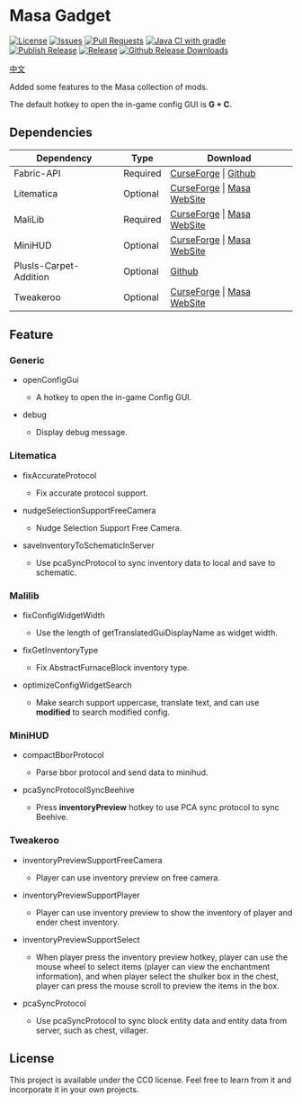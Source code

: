 # Masa Gadget
[![License](https://img.shields.io/github/license/plusls/MasaGadget?style=flat-square)](https://github.com/plusls/MasaGadget/blob/main/LICENSE)
[![Issues](https://img.shields.io/github/issues/plusls/MasaGadget?style=flat-square)](https://github.com/plusls/MasaGadget/issues)
[![Pull Requests](https://img.shields.io/github/issues-pr/plusls/MasaGadget?style=flat-square)](https://github.com/plusls/MasaGadget/pulls)
[![Java CI with gradle](https://img.shields.io/github/workflow/status/plusls/MasaGadget/build?label=Build&style=flat-square)](https://github.com/plusls/MasaGadget/actions/workflows/build.yml)
[![Publish Release](https://img.shields.io/github/workflow/status/plusls/MasaGadget/Publish%20Release?label=Publish%20Release&style=flat-square)](https://github.com/plusls/MasaGadget/actions/workflows/publish.yml)
[![Release](https://img.shields.io/github/v/release/plusls/MasaGadget?include_prereleases&style=flat-square)](https://github.com/plusls/MasaGadget/releases)
[![Github Release Downloads](https://img.shields.io/github/downloads/plusls/MasaGadget/total?label=Github%20Release%20Downloads&style=flat-square)](https://github.com/plusls/MasaGadget/releases)

[中文](./README.md)

Added some features to the Masa collection of mods.

The default hotkey to open the in-game config GUI is **G + C**.

## Dependencies

| Dependency             | Type     | Download                                                                                                                                            |
| ---------------------- | -------- | --------------------------------------------------------------------------------------------------------------------------------------------------- |
| Fabric-API             | Required | [CurseForge](https://www.curseforge.com/minecraft/mc-mods/fabric-api) &#124; [Github](https://github.com/FabricMC/fabric)                           |
| Litematica             | Optional | [CurseForge](https://www.curseforge.com/minecraft/mc-mods/litematica) &#124; [Masa WebSite](https://masa.dy.fi/mcmods/client_mods/?mod=litematica)  |
| MaliLib                | Required | [CurseForge](https://www.curseforge.com/minecraft/mc-mods/malilib) &#124; [Masa WebSite](https://masa.dy.fi/mcmods/client_mods/?mod=malilib)        |
| MiniHUD                | Optional | [CurseForge](https://www.curseforge.com/minecraft/mc-mods/minihud) &#124; [Masa WebSite](https://masa.dy.fi/mcmods/client_mods/?mod=minihud)        |
| Plusls-Carpet-Addition | Optional | [Github](https://github.com/plusls/plusls-carpet-addition)                                                                                          |
| Tweakeroo              | Optional | [CurseForge](https://www.curseforge.com/minecraft/mc-mods/tweakeroo) &#124; [Masa WebSite](https://masa.dy.fi/mcmods/client_mods/?mod=tweakeroo)    |


## Feature

### Generic

- openConfigGui

  - A hotkey to open the in-game Config GUI.
  
- debug

  - Display debug message. 

### Litematica

- fixAccurateProtocol

  - Fix accurate protocol support.

- nudgeSelectionSupportFreeCamera

  - Nudge Selection Support Free Camera.

- saveInventoryToSchematicInServer

  - Use pcaSyncProtocol to sync inventory data to local and save to schematic.

### Malilib

- fixConfigWidgetWidth

  - Use the length of getTranslatedGuiDisplayName as widget width.

- fixGetInventoryType

  - Fix AbstractFurnaceBlock inventory type.

- optimizeConfigWidgetSearch

  - Make search support uppercase, translate text, and can use **modified** to search modified config.

### MiniHUD

- compactBborProtocol

  - Parse bbor protocol and send data to minihud.

- pcaSyncProtocolSyncBeehive

  - Press **inventoryPreview** hotkey to use PCA sync protocol to sync Beehive.

### Tweakeroo

- inventoryPreviewSupportFreeCamera

  - Player can use inventory preview on free camera.

- inventoryPreviewSupportPlayer

  - Player can use inventory preview to show the inventory of player and ender chest inventory.

- inventoryPreviewSupportSelect

  - When player press the inventory preview hotkey, player can use the mouse wheel to select items (player can view the enchantment information), and when player select the shulker box in the chest, player can press the mouse scroll to preview the items in the box.

- pcaSyncProtocol

  - Use pcaSyncProtocol to sync block entity data and entity data from server, such as chest, villager.
  
## License

This project is available under the CC0 license. Feel free to learn from it and incorporate it in your own projects.